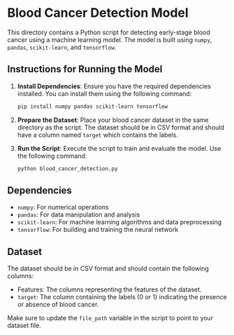 # Blood Cancer Detection Model

This directory contains a Python script for detecting early-stage blood cancer using a machine learning model. The model is built using `numpy`, `pandas`, `scikit-learn`, and `tensorflow`.

## Instructions for Running the Model

1. **Install Dependencies**: Ensure you have the required dependencies installed. You can install them using the following command:
   ```bash
   pip install numpy pandas scikit-learn tensorflow
   ```

2. **Prepare the Dataset**: Place your blood cancer dataset in the same directory as the script. The dataset should be in CSV format and should have a column named `target` which contains the labels.

3. **Run the Script**: Execute the script to train and evaluate the model. Use the following command:
   ```bash
   python blood_cancer_detection.py
   ```

## Dependencies

- `numpy`: For numerical operations
- `pandas`: For data manipulation and analysis
- `scikit-learn`: For machine learning algorithms and data preprocessing
- `tensorflow`: For building and training the neural network

## Dataset

The dataset should be in CSV format and should contain the following columns:
- Features: The columns representing the features of the dataset.
- `target`: The column containing the labels (0 or 1) indicating the presence or absence of blood cancer.

Make sure to update the `file_path` variable in the script to point to your dataset file.
